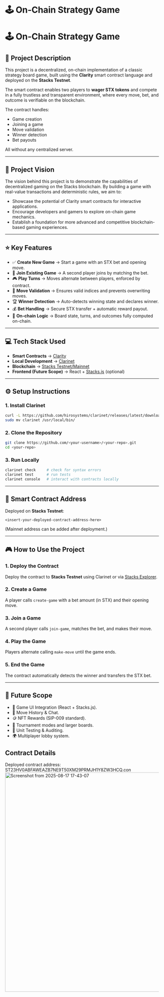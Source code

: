 # 🕹️ On-Chain Strategy Game
# 🕹️ On-Chain Strategy Game  

## 📜 Project Description  
This project is a decentralized, on-chain implementation of a classic strategy board game, built using the **Clarity** smart contract language and deployed on the **Stacks Testnet**.  

The smart contract enables two players to **wager STX tokens** and compete in a fully trustless and transparent environment, where every move, bet, and outcome is verifiable on the blockchain.  

The contract handles:  
- Game creation  
- Joining a game  
- Move validation  
- Winner detection  
- Bet payouts  

All without any centralized server.  

---

## 🔭 Project Vision  
The vision behind this project is to demonstrate the capabilities of decentralized gaming on the Stacks blockchain. By building a game with real-value transactions and deterministic rules, we aim to:  

- Showcase the potential of Clarity smart contracts for interactive applications.  
- Encourage developers and gamers to explore on-chain game mechanics.  
- Establish a foundation for more advanced and competitive blockchain-based gaming experiences.  

---

## ⭐ Key Features  
- ✅ **Create New Game** → Start a game with an STX bet and opening move.  
- 🔄 **Join Existing Game** → A second player joins by matching the bet.  
- 🎮 **Play Turns** → Moves alternate between players, enforced by contract.  
- 🧠 **Move Validation** → Ensures valid indices and prevents overwriting moves.  
- 🏆 **Winner Detection** → Auto-detects winning state and declares winner.  
- 💰 **Bet Handling** → Secure STX transfer + automatic reward payout.  
- 🔐 **On-chain Logic** → Board state, turns, and outcomes fully computed on-chain.  

---

## 💻 Tech Stack Used  
- **Smart Contracts** → [Clarity](https://docs.stacks.co/write-smart-contracts/clarity-overview)  
- **Local Development** → [Clarinet](https://docs.hiro.so/clarinet)  
- **Blockchain** → [Stacks Testnet/Mainnet](https://explorer.stacks.co)  
- **Frontend (Future Scope)** → React + [Stacks.js](https://github.com/hirosystems/stacks.js) (optional)  

---

## ⚙️ Setup Instructions  

### 1. Install Clarinet  
```bash
curl -L https://github.com/hirosystems/clarinet/releases/latest/download/clarinet-x86_64-unknown-linux-gnu.tar.gz | tar -xz
sudo mv clarinet /usr/local/bin/
```
### 2. Clone the Repository

```bash
git clone https://github.com/<your-username>/<your-repo>.git
cd <your-repo>
```

### 3. Run Locally

```bash
clarinet check     # check for syntax errors
clarinet test      # run tests
clarinet console   # interact with contracts locally
```

---

## 📜 Smart Contract Address

Deployed on **Stacks Testnet**:

```
<insert-your-deployed-contract-address-here>
```

(Mainnet address can be added after deployment.)

---

## 🎮 How to Use the Project

### 1. Deploy the Contract

Deploy the contract to **Stacks Testnet** using Clarinet or via [Stacks Explorer](https://explorer.stacks.co).

### 2. Create a Game

A player calls `create-game` with a bet amount (in STX) and their opening move.

### 3. Join a Game

A second player calls `join-game`, matches the bet, and makes their move.

### 4. Play the Game

Players alternate calling `make-move` until the game ends.

### 5. End the Game

The contract automatically detects the winner and transfers the STX bet.

---

## 🚀 Future Scope

* 🧩 Game UI Integration (React + Stacks.js).
* 💬 Move History & Chat.
* 🪙 NFT Rewards (SIP-009 standard).
* 👾 Tournament modes and larger boards.
* 🧪 Unit Testing & Auditing.
* 🌍 Multiplayer lobby system.




## Contract Details

Deployed contract address: ST23HV0ABFAWEAZB7NE9T50XM29PRMJH1Y8ZW3HCQ.con
<img width="1427" height="716" alt="Screenshot from 2025-08-17 17-43-07" src="https://github.com/user-attachments/assets/3b7a41a1-84f6-42f9-9b4c-72514545a39d" />
